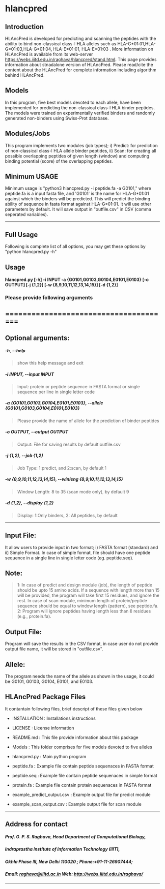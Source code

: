 # hlancpred
## Introduction
HLAncPred is developed for predicting and scanning the peptides with the ability to bind non-classical class-I HLA alleles such as HLA-G\*01:01,HLA-G\*01:03,HLA-G\*01:04, HLA-E\*01:01, HLA-E\*01:03 . More information on HLAncPred is available from its web-server https://webs.iiitd.edu.in/raghava/hlancpred/stand.html. This page provides information about stnadalone version of HLAncPred. Please read/cite the content about the HLAncPred for complete information including algorithm behind HLAncPred.

## Models
In this program, five best models devoted to each allele, have been implemented for predicting the non-classical class-I HLA binder peptides. The models were trained on experimentally verified binders and randomly generated non-binders using Swiss-Prot database.

## Modules/Jobs
This program implements two modules (job types); i) Predict: for prediction of non-classical class-I HLA allele binder peptides, ii) Scan: for creating all possible overlapping peptides of given length (window) and computing binding  potential (score) of the overlapping peptides.

## Minimum USAGE
Minimum usage is "python3 hlancpred.py -i peptide.fa -a G0101," where peptide.fa is a input fasta file, and 'G0101' is the name for HLA-G\*01:01 against which the binders will be predicted. This will predict the binding ability of sequence in fasta format against HLA-G\*01:01. It will use other parameters by default. It will save output in "outfile.csv" in CSV (comma seperated variables).

-------------------------------------------------------------------------------------------------------------

## Full Usage
Following is complete list of all options, you may get these options by "python hlancpred.py -h"


## Usage
#### hlancpred.py [-h] -i INPUT -a {G0101,G0103,G0104,E0101,E0103} [-o OUTPUT] [-j {1,2}] [-w {8,9,10,11,12,13,14,15}] [-d {1,2}]


### Please provide following arguments
======================================
-------------------------------------------------------------------------

## Optional arguments:

  ##### -h, --help            
  >show this help message and exit
  
  ##### -i INPUT, --input INPUT
  >Input: protein or peptide sequence in FASTA format or single sequence per line in single letter code
                        
  ##### -a {G0101,G0103,G0104,E0101,E0103}, --allele {G0101,G0103,G0104,E0101,E0103}
  >Please provide the name of allele for the prediction of binder peptides
                        
  ##### -o OUTPUT, --output OUTPUT
  >Output: File for saving results by default outfile.csv
  ##### -j {1,2}, --job {1,2}
  >Job Type: 1:predict, and 2:scan, by default 1
  ##### -w {8,9,10,11,12,13,14,15}, --winleng {8,9,10,11,12,13,14,15}
  >Window Length: 8 to 35 (scan mode only), by default 9
  ##### -d {1,2}, --display {1,2}
  >Display: 1:Only binders, 2: All peptides, by default 
  
-------------------------------------------------------------------------


## **Input File:** 
It allow users to provide input in two format; i) FASTA format (standard) and ii) Simple Format. In case of simple format, file should have one peptide sequence in a single line in single letter code (eg. peptide.seq). 


## **Note:**
>1: In case of predict and design module (job), the length of peptide should be upto 15 amino acids. If a sequence with length more than 15 will be provided, the program will take first 15 residues, and ignore the rest. In case of scan module, minimum length of protein/peptide sequence should be equal to window length (pattern), see peptide.fa.
>2: Program will ignore peptides having length less than 8 residues (e.g., protein.fa).

## **Output File:** 
Program will save the results in the CSV format, in case user do not provide output file name, it will be stored in "outfile.csv".

## **Allele:** 
The program needs the name of the allele as shown in the usage, it could be G0101, G0103, G0104, E0101, and E0103.

## HLAncPred Package Files
It contantain following files, brief descript of these files given below

- INSTALLATION  			: Installations instructions

- LICENSE       			: License information

- README.md     			: This file provide information about this package

- Models           		: This folder comprises for five models devoted to five alleles

- hlancpred.py 			: Main python program 

- peptide.fa			: Example file contain peptide sequenaces in FASTA format

- peptide.seq			: Example file contain peptide sequenaces in simple format

- protein.fa			: Example file contain protein sequenaces in FASTA format 

- example_predict_output.csv	: Example output file for predict module

- example_scan_output.csv		: Example output file for scan module
-------------------------------------------------------------------
## Address for contact
##### Prof. G. P. S. Raghava, Head Department of Computational Biology,            
##### Indraprastha Institute of Information Technology (IIIT), 
##### Okhla Phase III, New Delhi 110020 ; Phone:+91-11-26907444; 
##### Email: raghava@iiitd.ac.in  Web: http://webs.iiitd.edu.in/raghava/
--------------------------------------------------------------------
